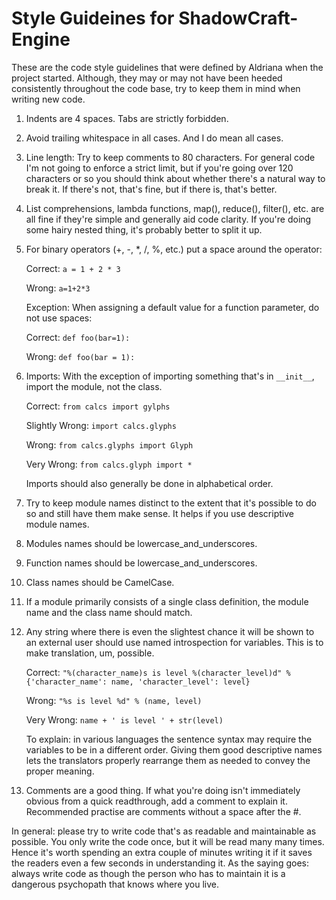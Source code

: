Style Guideines for ShadowCraft-Engine
======================================

These are the code style guidelines that were defined by Aldriana when the
project started. Although, they may or may not have been heeded consistently
throughout the code base, try to keep them in mind when writing new code.

1. Indents are 4 spaces. Tabs are strictly forbidden.

2. Avoid trailing whitespace in all cases. And I do mean all cases.

3. Line length: Try to keep comments to 80 characters. For general code I'm
   not going to enforce a strict limit, but if you're going over 120 characters
   or so you should think about whether there's a natural way to break it. If
   there's not, that's fine, but if there is, that's better.

4. List comprehensions, lambda functions, map(), reduce(), filter(), etc. are
   all fine if they're simple and generally aid code clarity. If you're doing
   some hairy nested thing, it's probably better to split it up.

5. For binary operators (+, -, *, /, %, etc.) put a space around the operator:

   Correct: `a = 1 + 2 * 3`

   Wrong: `a=1+2*3`

   Exception: When assigning a default value for a function parameter, do not
   use spaces:

   Correct: `def foo(bar=1):`

   Wrong: `def foo(bar = 1):`

6. Imports: With the exception of importing something that's in `__init__`,
   import the module, not the class.

   Correct: `from calcs import gylphs`

   Slightly Wrong: `import calcs.glyphs`

   Wrong: `from calcs.glyphs import Glyph`

   Very Wrong: `from calcs.glyph import *`

   Imports should also generally be done in alphabetical order.

7. Try to keep module names distinct to the extent that it's possible to do so
   and still have them make sense. It helps if you use descriptive module
   names.

8. Modules names should be lowercase_and_underscores.

9. Function names should be lowercase_and_underscores.

10. Class names should be CamelCase.

11. If a module primarily consists of a single class definition, the module
    name and the class name should match.

12. Any string where there is even the slightest chance it will be shown to an
    external user should use named introspection for variables. This is to
    make translation, um, possible.

    Correct: `"%(character_name)s is level %(character_level)d" % {'character_name': name, 'character_level': level}`

    Wrong: `"%s is level %d" % (name, level)`

    Very Wrong: `name + ' is level ' + str(level)`

    To explain: in various languages the sentence syntax may require the
    variables to be in a different order. Giving them good descriptive names
    lets the translators properly rearrange them as needed to convey the proper
    meaning.

13. Comments are a good thing. If what you're doing isn't immediately obvious
    from a quick readthrough, add a comment to explain it. Recommended practise
    are comments without a space after the #.

In general: please try to write code that's as readable and maintainable as
possible. You only write the code once, but it will be read many many times.
Hence it's worth spending an extra couple of minutes writing it if it saves the
readers even a few seconds in understanding it. As the saying goes: always
write code as though the person who has to maintain it is a dangerous
psychopath that knows where you live.
